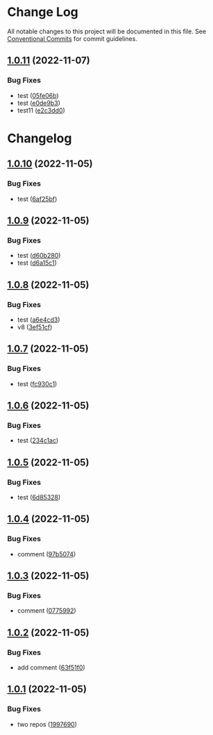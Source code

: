 # Change Log

All notable changes to this project will be documented in this file.
See [Conventional Commits](https://conventionalcommits.org) for commit guidelines.

## [1.0.11](https://github.com/mojojoji/mono-repo/compare/repo1-v1.0.10...repo1-1.0.11) (2022-11-07)


### Bug Fixes

* test ([05fe06b](https://github.com/mojojoji/mono-repo/commit/05fe06ba1967e67477218d82865646187046f153))
* test ([e0de9b3](https://github.com/mojojoji/mono-repo/commit/e0de9b324e35910859ef2b774a9ff91b653a71a5))
* test11 ([e2c3dd0](https://github.com/mojojoji/mono-repo/commit/e2c3dd0705685dbf66f53480cbe6aa48bfe208ff))





# Changelog

## [1.0.10](https://github.com/mojojoji/mono-repo/compare/repo1-v1.0.9...repo1-v1.0.10) (2022-11-05)


### Bug Fixes

* test ([6af25bf](https://github.com/mojojoji/mono-repo/commit/6af25bfa9946b3ed62ff5d872fa6a11ac479c99f))

## [1.0.9](https://github.com/mojojoji/mono-repo/compare/repo1-v1.0.8...repo1-v1.0.9) (2022-11-05)


### Bug Fixes

* test ([d60b280](https://github.com/mojojoji/mono-repo/commit/d60b280d2efe5bff0d81ec8da8ad5c2c3ebf3a5c))
* test ([d6a15c1](https://github.com/mojojoji/mono-repo/commit/d6a15c16b3ef3a3a24e6cd33c2ee489b3b543c35))

## [1.0.8](https://github.com/mojojoji/mono-repo/compare/repo1-v1.0.7...repo1-v1.0.8) (2022-11-05)


### Bug Fixes

* test ([a6e4cd3](https://github.com/mojojoji/mono-repo/commit/a6e4cd381ae1f76f61ba94cd375b387b1c252deb))
* v8 ([3ef51cf](https://github.com/mojojoji/mono-repo/commit/3ef51cf28381652f1198b111d20f297799c301bc))

## [1.0.7](https://github.com/mojojoji/mono-repo/compare/repo1-v1.0.6...repo1-v1.0.7) (2022-11-05)


### Bug Fixes

* test ([fc930c1](https://github.com/mojojoji/mono-repo/commit/fc930c19d5191e347fbcd480986898c74d05d833))

## [1.0.6](https://github.com/mojojoji/mono-repo/compare/repo1-v1.0.5...repo1-v1.0.6) (2022-11-05)


### Bug Fixes

* test ([234c1ac](https://github.com/mojojoji/mono-repo/commit/234c1ac2792e6ce94c52c7538740caed192916a4))

## [1.0.5](https://github.com/mojojoji/mono-repo/compare/repo1-v1.0.4...repo1-v1.0.5) (2022-11-05)


### Bug Fixes

* test ([6d85328](https://github.com/mojojoji/mono-repo/commit/6d853287e8bd4adf54875684c4e3f7bf95e4cc66))

## [1.0.4](https://github.com/mojojoji/mono-repo/compare/repo1-v1.0.3...repo1-v1.0.4) (2022-11-05)


### Bug Fixes

* comment ([97b5074](https://github.com/mojojoji/mono-repo/commit/97b5074ccb7edbde834e0f5fa380d6d2a104ed28))

## [1.0.3](https://github.com/mojojoji/mono-repo/compare/repo1-v1.0.2...repo1-v1.0.3) (2022-11-05)


### Bug Fixes

* comment ([0775992](https://github.com/mojojoji/mono-repo/commit/077599272d21a6460c974bcf06262504dda1820f))

## [1.0.2](https://github.com/mojojoji/mono-repo/compare/repo1-v1.0.1...repo1-v1.0.2) (2022-11-05)


### Bug Fixes

* add comment ([63f51f0](https://github.com/mojojoji/mono-repo/commit/63f51f0bc74bd4e1a59f8e085322d7866ffe74af))

## [1.0.1](https://github.com/mojojoji/mono-repo/compare/repo1-v1.0.0...repo1-v1.0.1) (2022-11-05)


### Bug Fixes

* two repos ([1997690](https://github.com/mojojoji/mono-repo/commit/199769041f590095d9cacefc91dc647906de3912))
